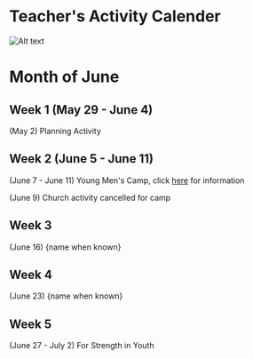 # Teacher's Activity Calender
![Alt text](https://www.stgeorgeutah.com/wp-content/uploads/2020/04/1200x675size-English.jpg)
# Month of June
## Week 1 (May 29 - June 4)
(May 2) Planning Activity 
## Week 2 (June 5 - June 11)
(June 7 - June 11) Young Men's Camp, click [here](https://docs.google.com/document/d/1PVe69kfl30fWmQf22YU1FjiwxssB1SPhsbAzXUsYDqQ/edit#heading=h.2gazcsgmxkub) for information

(June 9) Church activity cancelled for camp
## Week 3 
(June 16) {name when known}
## Week 4
(June 23) {name when known}
## Week 5
(June 27 - July 2) For Strength in Youth
